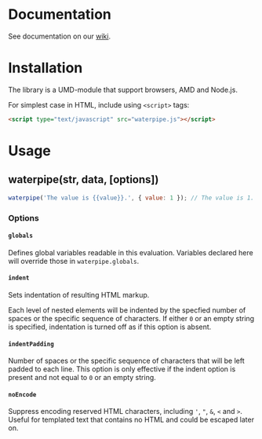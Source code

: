 # Documentation

See documentation on our [wiki](https://github.com/misonou/waterpipe/wiki).

# Installation

The library is a UMD-module that support browsers, AMD and Node.js.

For simplest case in HTML, include using `<script>` tags:

```html
<script type="text/javascript" src="waterpipe.js"></script>
```

# Usage

## waterpipe(str, data, [options])

```javascript
waterpipe('The value is {{value}}.', { value: 1 }); // The value is 1.
```

### Options

#### `globals`

Defines global variables readable in this evaluation.
Variables declared here will override those in `waterpipe.globals`.

#### `indent`

Sets indentation of resulting HTML markup.

Each level of nested elements will be indented by the specfied number of spaces or the specific sequence of characters.
If either `0` or an empty string is specified, indentation is turned off as if this option is absent.

#### `indentPadding`

Number of spaces or the specific sequence of characters that will be left padded to each line.
This option is only effective if the indent option is present and not equal to `0` or an empty string.

#### `noEncode`

Suppress encoding reserved HTML characters, including `'`, `"`, `&`, `<` and `>`.
Useful for templated text that contains no HTML and could be escaped later on.
